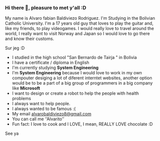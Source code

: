 ### Hi there 👋, pleasure to met y'all :D
My name is Alvaro fabian Baldiviezo Rodriguez. I'm Studying in the Bolivian Catholic University. I'm a 17 years old guy that loves to play the guitar and, like my friends, to play videogames. I would really love to travel around the world, I really want to visit Norway and Japan so I would love to go there and know their customs.  

 Sur jeg :D
- I studied in the high school  "San Bernardo de Tairja " in Bolivia
- I have a certificate / diploma in English
- I'm currently studying **System Engineering**
- I'm **System Engineering** because I would love to work in my own compouter desiging a lot of diferent interntet websites, another option would be to be a part of a     big group of programmers in a big company like **Microsoft**
- I want to design or create a robot to help the people with health problems
- I always want to help people.
- I always wanted to be famous :(
- My email alvarobaldiviezo8@gmail.com 
- You can call me ‘‘Alvarito’’
- Fun fact: I love to cook and I LOVE, I mean, REALLY LOVE chocolate :D

See ya 
